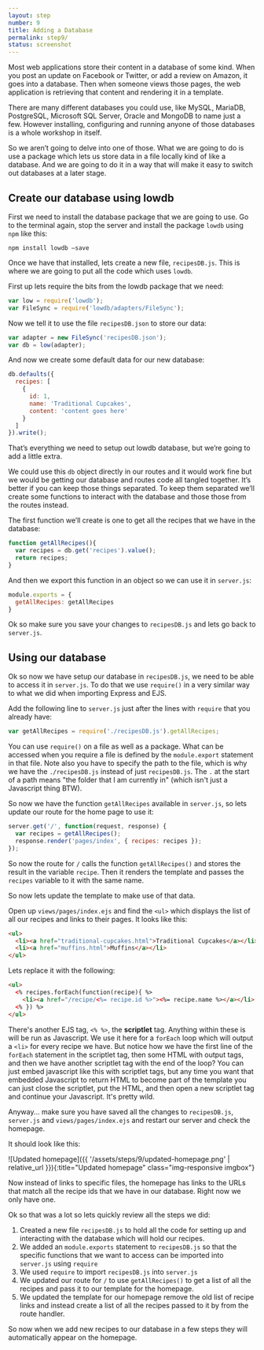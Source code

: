 ```yaml
---
layout: step
number: 9
title: Adding a Database
permalink: step9/
status: screenshot
---
```


Most web applications store their content in a database of some kind. When you post an update on Facebook or Twitter, or add a review on Amazon, it goes into a database.  Then when someone views those pages, the web application is retrieving that content and rendering it in a template.

There are many different databases you could use, like MySQL, MariaDB, PostgreSQL, Microsoft SQL Server, Oracle and MongoDB to name just a few.  However installing, configuring and running anyone of those databases is a whole workshop in itself.

So we aren’t going to delve into one of those.  What we are going to do is use a package which lets us store data in a file locally kind of like a database.  And we are going to do it in a way that will make it easy to switch out databases at a later stage.

## Create our database using lowdb

First we need to install the database package that we are going to use.  Go to the terminal again, stop the server and install the package `lowdb` using `npm` like this:

```
npm install lowdb —save
```

Once we have that installed, lets create a new file, `recipesDB.js`.  This is where we are going to put all the code which uses `lowdb`.

First up lets require the bits from the lowdb package that we need:

```javascript
var low = require('lowdb');
var FileSync = require('lowdb/adapters/FileSync');
```

Now we tell it to use the file `recipesDB.json` to store our data:

```javascript
var adapter = new FileSync('recipesDB.json');
var db = low(adapter);
```

And now we create some default data for our new database:

```javascript
db.defaults({
  recipes: [
    {
      id: 1,
      name: 'Traditional Cupcakes',
      content: 'content goes here'
    }
  ]
}).write();
```

That’s everything we need to setup out lowdb database, but we’re going to add a little extra.

We could use this `db` object directly in our routes and it would work fine but we would be getting our database and routes code all tangled together.  It’s better if you can keep those things separated.  To keep them separated we’ll create some functions to interact with the database and those those from the routes instead.

The first function we’ll create is one to get all the recipes that we have in the database:

```javascript
function getAllRecipes(){
  var recipes = db.get('recipes').value();
  return recipes;
}
```

And then we export this function in an object so we can use it in `server.js`:

```javascript
module.exports = {
  getAllRecipes: getAllRecipes
}
```

Ok so make sure you save your changes to `recipesDB.js` and lets go back to `server.js`.

## Using our database

Ok so now we have setup our database in `recipesDB.js`, we need to be able to access it in `server.js`.  To do that we use `require()` in a very similar way to what we did when importing Express and EJS.

Add the following line to `server.js` just after the lines with `require` that you already have:

```javascript
var getAllRecipes = require('./recipesDB.js').getAllRecipes;
```

You can use `require()` on a file as well as a package.  What can be accessed when you require a file is defined by the `module.export` statement in that file.  Note also you have to specify the path to the file, which is why we have the `./recipesDB.js` instead of just `recipesDB.js`.  The `.` at the start of a path means "the folder that I am currently in" (which isn't just a Javascript thing BTW).

So now we have the function `getAllRecipes` available in `server.js`, so lets update our route for the home page to use it:

```javascript
server.get('/', function(request, response) {
  var recipes = getAllRecipes();
  response.render('pages/index', { recipes: recipes });
});
```

So now the route for `/` calls the function `getAllRecipes()` and stores the result in the variable `recipe`.  Then it renders the template and passes the `recipes` variable to it with the same name. 

So now lets update the template to make use of that data.

Open up `views/pages/index.ejs` and find the `<ul>` which displays the list of all our recipes and links to their pages.  It looks like this:

```html
<ul>
  <li><a href="traditional-cupcakes.html">Traditional Cupcakes</a></li>
  <li><a href="muffins.html">Muffins</a></li>
</ul>
```

Lets replace it with the following:

```html
<ul>
  <% recipes.forEach(function(recipe){ %>
    <li><a href="/recipe/<%= recipe.id %>"><%= recipe.name %></a></li>
  <% }) %>
</ul>
```

There's another EJS tag, `<% %>`, the **scriptlet** tag.  Anything within these is will be run as Javascript.  We use it here for a `forEach` loop which will output a `<li>` for every recipe we have.  But notice how we have the first line of the `forEach` statement in the scriptlet tag, then some HTML with output tags, and then we have another scriptlet tag with the end of the loop?  You can just embed javascript like this with scriptlet tags, but any time you want that embedded Javascript to return HTML to become part of the template you can just close the scriptlet, put the HTML, and then open a new scriptlet tag and continue your Javascript.  It's pretty wild.  

Anyway... make sure you have saved all the changes to `recipesDB.js`, `server.js` and `views/pages/index.ejs` and restart our server and check the homepage.

It should look like this:

![Updated homepage]({{ '/assets/steps/9/updated-homepage.png' | relative_url }}){:title="Updated homepage" class="img-responsive imgbox"}


Now instead of links to specific files, the homepage has links to the URLs that match all the recipe ids that we have in our database.  Right now we only have one.

Ok so that was a lot so lets quickly review all the steps we did:

1. Created a new file `recipesDB.js` to hold all the code for setting up and interacting with the database which will hold our recipes.
2. We added an `module.exports` statement to `recipesDB.js` so that the specific functions that we want to access can be imported into `server.js` using `require`  
3. We used `require` to import `recipesDB.js` into `server.js`
4. We updated our route for `/` to use `getAllRecipes()` to get a list of all the recipes and pass it to our template for the homepage.
5. We updated the template for our homepage remove the old list of recipe links and instead create a list of all the recipes passed to it by from the route handler.

So now when we add new recipes to our database in a few steps they will automatically appear on the homepage.